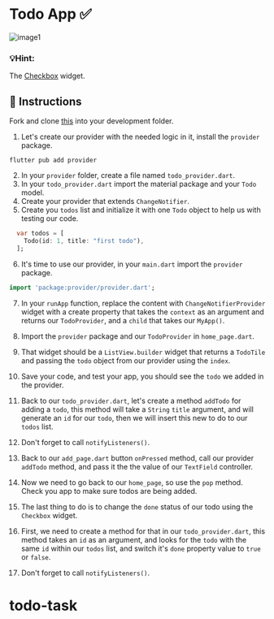 # Todo App ✅

![image1](https://user-images.githubusercontent.com/84308096/160113038-312e1517-63bb-4c6a-9c4f-8d4c36032e0b.png)

### 💡Hint:

The [Checkbox](https://api.flutter.dev/flutter/material/Checkbox-class.html) widget.

## 🍋 Instructions

Fork and clone [this](https://github.com/JoinCODED/Task-Flutter-Provider-TodoApp) into your development folder.

1. Let's create our provider with the needed logic in it, install the `provider` package.

```shell
flutter pub add provider
```

2. In your `provider` folder, create a file named `todo_provider.dart`.
3. In your `todo_provider.dart` import the material package and your `Todo` model.
4. Create your provider that extends `ChangeNotifier`.
5. Create you `todos` list and initialize it with one `Todo` object to help us with testing our code.

```dart
  var todos = [
    Todo(id: 1, title: "first todo"),
  ];
```

6. It's time to use our provider, in your `main.dart` import the `provider` package.

```dart
import 'package:provider/provider.dart';
```

7. In your `runApp` function, replace the content with `ChangeNotifierProvider` widget with a create property that takes the `context` as an argument and returns our `TodoProvider`, and a `child` that takes our `MyApp()`.

8. Import the `provider` package and our `TodoProvider` in `home_page.dart`.

9. That widget should be a `ListView.builder` widget that returns a `TodoTile` and passing the `todo` object from our provider using the `index`.

12. Save your code, and test your app, you should see the `todo` we added in the provider.

13. Back to our `todo_provider.dart`, let's create a method `addTodo` for adding a `todo`, this method will take a `String` `title` argument, and will generate an `id` for our `todo`, then we will insert this new to do to our `todos` list.

14. Don't forget to call `notifyListeners()`.

15. Back to our `add_page.dart` button `onPressed` method, call our provider `addTodo` method, and pass it the the value of our `TextField` controller.

16. Now we need to go back to our `home_page`, so use the `pop` method. Check you app to make sure todos are being added.

17. The last thing to do is to change the `done` status of our todo using the `Checkbox` widget.

18. First, we need to create a method for that in our `todo_provider.dart`, this method takes an `id` as an argument, and looks for the `todo` with the same `id` within our `todos` list, and switch it's `done` property value to `true` or `false`.

19. Don't forget to call `notifyListeners()`.

# todo-task
